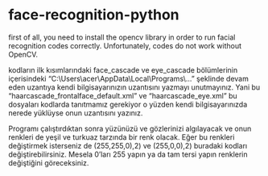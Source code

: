 # face-recognition-python


first of all, you need to install the opencv library in order to run facial recognition codes correctly. Unfortunately, codes do not work without OpenCV.



kodların ilk kısımlarındaki face_cascade ve eye_cascade bölümlerinin içerisindeki “C:\Users\acer\AppData\Local\Programs\…” şeklinde devam eden uzantıya kendi bilgisayarınızın uzantısını yazmayı unutmayınız. Yani bu “haarcascade_frontalface_default.xml” ve “haarcascade_eye.xml” bu dosyaları kodlarda tanıtmamız gerekiyor o yüzden kendi bilgisayarınızda nerede yüklüyse onun uzantısını yazınız.

Programı çalıştırdıktan sonra yüzünüzü ve gözlerinizi algılayacak ve onun renkleri de yeşil ve turkuaz tarzında bir renk olacak. Eğer bu renkleri değiştirmek isterseniz de (255,255,0),2) ve (255,0,0),2) buradaki kodları değiştirebilirsiniz. Mesela 0’ları 255 yapın ya da tam tersi yapın renklerin değiştiğini göreceksiniz. 
